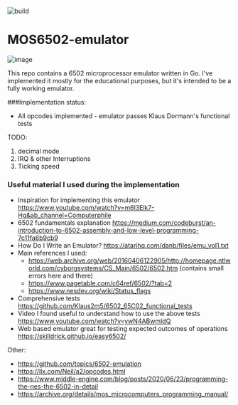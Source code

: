 ![build](https://github.com/slawomirbiernacki/mos6502-emulator/actions/workflows/go.yml/badge.svg)


# MOS6502-emulator
![image](https://user-images.githubusercontent.com/10660820/213313997-6248858e-d8eb-4333-a951-ff458ad537dd.png)

This repo contains a 6502 microprocessor emulator written in Go.
I've implemented it mostly for the educational purposes, but it's intended to be a fully working emulator.

###Implementation status:
* All opcodes implemented - emulator passes Klaus Dormann's functional tests

TODO:

1. decimal mode
2. IRQ & other Interruptions
3. Ticking speed

### Useful material I used during the implementation

* Inspiration for implementing this emulator https://www.youtube.com/watch?v=m6l3Elk7-Hg&ab_channel=Computerphile
* 6502 fundamentals explanation https://medium.com/codeburst/an-introduction-to-6502-assembly-and-low-level-programming-7c11fa6b9cb9
* How Do I Write an Emulator? https://atarihq.com/danb/files/emu_vol1.txt
* Main references I used:
  * https://web.archive.org/web/20160406122905/http://homepage.ntlworld.com/cyborgsystems/CS_Main/6502/6502.htm (contains small errors here and there)
  * https://www.pagetable.com/c64ref/6502/?tab=2
  * https://www.nesdev.org/wiki/Status_flags
* Comprehensive tests https://github.com/Klaus2m5/6502_65C02_functional_tests
* Video I found useful to understand how to use the above tests https://www.youtube.com/watch?v=ywN4ABwmldQ
* Web based emulator great for testing expected outcomes of operations https://skilldrick.github.io/easy6502/

Other:
* https://github.com/topics/6502-emulation
* https://llx.com/Neil/a2/opcodes.html
* https://www.middle-engine.com/blog/posts/2020/06/23/programming-the-nes-the-6502-in-detail
* https://archive.org/details/mos_microcomputers_programming_manual/
